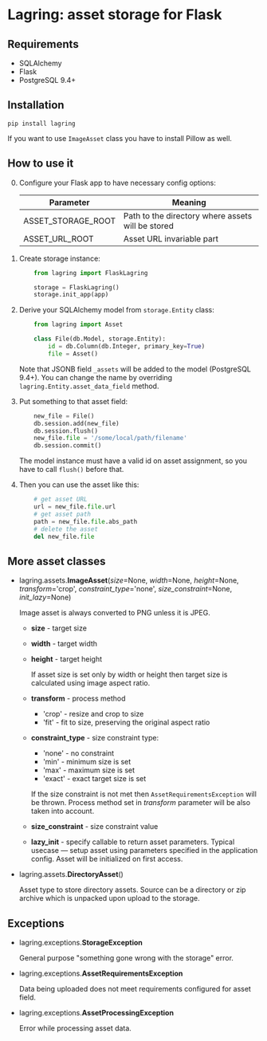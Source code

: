 # Lagring: asset storage for Flask


## Requirements

- SQLAlchemy
- Flask
- PostgreSQL 9.4+

## Installation

    pip install lagring

If you want to use `ImageAsset` class you have to install Pillow as well.

## How to use it

0. Configure your Flask app to have necessary config options:

    Parameter          | Meaning
    -------------------|--------------------------------------------------
    ASSET_STORAGE_ROOT | Path to the directory where assets will be stored
    ASSET_URL_ROOT     | Asset URL invariable part

1.  Create storage instance:

    ```python
        from lagring import FlaskLagring

        storage = FlaskLagring()
        storage.init_app(app)
    ```

2. Derive your SQLAlchemy model from `storage.Entity` class:

    ```python
        from lagring import Asset

        class File(db.Model, storage.Entity):
            id = db.Column(db.Integer, primary_key=True)
            file = Asset()
    ```

    Note that JSONB field `_assets` will be added to the model (PostgreSQL 9.4+).
    You can change the name by overriding `lagring.Entity.asset_data_field` method.

3. Put something to that asset field:

    ```python
        new_file = File()
        db.session.add(new_file)
        db.session.flush()
        new_file.file = '/some/local/path/filename'
        db.session.commit()
    ```

    The model instance must have a valid id on asset assignment, so you have to call `flush()`
    before that.

4. Then you can use the asset like this:

    ```python
        # get asset URL
        url = new_file.file.url
        # get asset path
        path = new_file.file.abs_path
        # delete the asset
        del new_file.file
    ```

## More asset classes

- lagring.assets.**ImageAsset**(_size_=None, _width_=None, _height_=None, _transform_='crop', _constraint_type_='none', _size_constraint_=None, _init_lazy_=None)

    Image asset is always converted to PNG unless it is JPEG. 
    
    - **size** - target size
    - **width** - target width
    - **height** - target height
    
        If asset size is set only by width or height then target size is calculated using image aspect ratio.
    - **transform** - process method
        - 'crop' - resize and crop to size
        - 'fit' - fit to size, preserving the original aspect ratio
    - **constraint_type** - size constraint type:
        - 'none' - no constraint
        - 'min' - minimum size is set
        - 'max' - maximum size is set
        - 'exact' - exact target size is set
        
        If the size constraint is not met then `AssetRequirementsException` will be thrown.
        Process method set in _transform_ parameter will be also taken into account.
    - **size_constraint** - size constraint value
    - **lazy_init** - specify callable to return asset parameters. Typical usecase —
        setup asset using parameters specified in the application config. Asset
        will be initialized on first access.
    
    
- lagring.assets.**DirectoryAsset**()

    Asset type to store directory assets. Source can be a directory or zip archive which is unpacked upon upload to the storage.
    
    
## Exceptions

- lagring.exceptions.**StorageException**

    General purpose "something gone wrong with the storage" error. 
    
- lagring.exceptions.**AssetRequirementsException**
 
    Data being uploaded does not meet requirements configured for asset field.
     
- lagring.exceptions.**AssetProcessingException**

    Error while processing asset data.